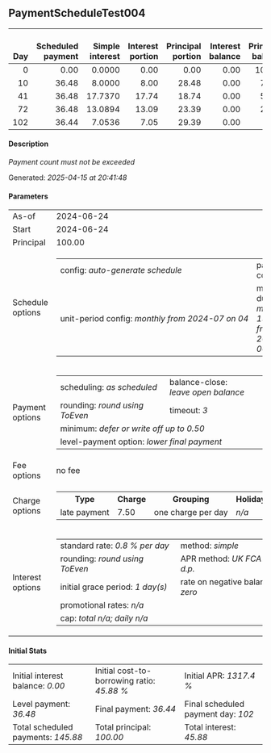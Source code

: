 <h2>PaymentScheduleTest004</h2>
<table>
    <thead style="vertical-align: bottom;">
        <th style="text-align: right;">Day</th>
        <th style="text-align: right;">Scheduled payment</th>
        <th style="text-align: right;">Simple interest</th>
        <th style="text-align: right;">Interest portion</th>
        <th style="text-align: right;">Principal portion</th>
        <th style="text-align: right;">Interest balance</th>
        <th style="text-align: right;">Principal balance</th>
        <th style="text-align: right;">Total simple interest</th>
        <th style="text-align: right;">Total interest</th>
        <th style="text-align: right;">Total principal</th>
    </thead>
    <tr style="text-align: right;">
        <td class="ci00">0</td>
        <td class="ci01" style="white-space: nowrap;">0.00</td>
        <td class="ci02">0.0000</td>
        <td class="ci03">0.00</td>
        <td class="ci04">0.00</td>
        <td class="ci05">0.00</td>
        <td class="ci06">100.00</td>
        <td class="ci07">0.0000</td>
        <td class="ci08">0.00</td>
        <td class="ci09">0.00</td>
    </tr>
    <tr style="text-align: right;">
        <td class="ci00">10</td>
        <td class="ci01" style="white-space: nowrap;">36.48</td>
        <td class="ci02">8.0000</td>
        <td class="ci03">8.00</td>
        <td class="ci04">28.48</td>
        <td class="ci05">0.00</td>
        <td class="ci06">71.52</td>
        <td class="ci07">8.0000</td>
        <td class="ci08">8.00</td>
        <td class="ci09">28.48</td>
    </tr>
    <tr style="text-align: right;">
        <td class="ci00">41</td>
        <td class="ci01" style="white-space: nowrap;">36.48</td>
        <td class="ci02">17.7370</td>
        <td class="ci03">17.74</td>
        <td class="ci04">18.74</td>
        <td class="ci05">0.00</td>
        <td class="ci06">52.78</td>
        <td class="ci07">25.7370</td>
        <td class="ci08">25.74</td>
        <td class="ci09">47.22</td>
    </tr>
    <tr style="text-align: right;">
        <td class="ci00">72</td>
        <td class="ci01" style="white-space: nowrap;">36.48</td>
        <td class="ci02">13.0894</td>
        <td class="ci03">13.09</td>
        <td class="ci04">23.39</td>
        <td class="ci05">0.00</td>
        <td class="ci06">29.39</td>
        <td class="ci07">38.8264</td>
        <td class="ci08">38.83</td>
        <td class="ci09">70.61</td>
    </tr>
    <tr style="text-align: right;">
        <td class="ci00">102</td>
        <td class="ci01" style="white-space: nowrap;">36.44</td>
        <td class="ci02">7.0536</td>
        <td class="ci03">7.05</td>
        <td class="ci04">29.39</td>
        <td class="ci05">0.00</td>
        <td class="ci06">0.00</td>
        <td class="ci07">45.8800</td>
        <td class="ci08">45.88</td>
        <td class="ci09">100.00</td>
    </tr>
</table>
<h4>Description</h4>
<p><i>Payment count must not be exceeded</i></p>
<p>Generated: <i>2025-04-15 at 20:41:48</i></p>
<h4>Parameters</h4>
<table>
    <tr>
        <td>As-of</td>
        <td>2024-06-24</td>
    </tr>
    <tr>
        <td>Start</td>
        <td>2024-06-24</td>
    </tr>
    <tr>
        <td>Principal</td>
        <td>100.00</td>
    </tr>
    <tr>
        <td>Schedule options</td>
        <td>
            <table>
                <tr>
                    <td>config: <i>auto-generate schedule</i></td>
                    <td>payment count: <i>4</i></td>
                </tr>
                <tr>
                    <td style="white-space: nowrap;">unit-period config: <i>monthly from 2024-07 on 04</i></td>
                    <td>max duration: <i>maximum 190 days from 2024-06-24</i></td>
                </tr>
            </table>
        </td>
    </tr>
    <tr>
        <td>Payment options</td>
        <td>
            <table>
                <tr>
                    <td>scheduling: <i>as scheduled</i></td>
                    <td>balance-close: <i>leave&nbsp;open&nbsp;balance</i></td>
                </tr>
                <tr>
                    <td>rounding: <i>round using ToEven</i></td>
                    <td>timeout: <i>3</i></td>
                </tr>
                <tr>
                    <td colspan='2'>minimum: <i>defer&nbsp;or&nbsp;write&nbsp;off&nbsp;up&nbsp;to&nbsp;0.50</i></td>
                </tr>
                <tr>
                    <td colspan='2'>level-payment option: <i>lower&nbsp;final&nbsp;payment</i></td>
                </tr>
            </table>
        </td>
    </tr>
    <tr>
        <td>Fee options</td>
        <td>no fee
        </td>
    </tr>
    <tr>
        <td>Charge options</td>
        <td>
            <table>
                <tr>
                    <th>Type</th>
                    <th>Charge</th>
                    <th>Grouping</th>
                    <th>Holidays</th>
                </tr>
                <tr>
                    <td>late payment</td>
                    <td>7.50</td><td>one charge per day</td><td><i>n/a</i></td>
                </tr>
            </table>
        </td>
    </tr>
    <tr>
        <td>Interest options</td>
        <td>
            <table>
                <tr>
                    <td>standard rate: <i>0.8 % per day</i></td>
                    <td>method: <i>simple</i></td>
                </tr>
                <tr>
                    <td>rounding: <i>round using ToEven</i></td>
                    <td>APR method: <i>UK FCA to 1 d.p.</i></td>
                </tr>
                <tr>
                    <td>initial grace period: <i>1 day(s)</i></td>
                    <td>rate on negative balance: <i>zero</i></td>
                </tr>
                <tr>
                    <td colspan="2">promotional rates: <i><i>n/a</i></i></td>
                </tr>
                <tr>
                    <td colspan="2">cap: <i>total <i>n/a</i>; daily <i>n/a</i></td>
                </tr>
            </table>
        </td>
    </tr>
</table>
<h4>Initial Stats</h4>
<table>
    <tr>
        <td>Initial interest balance: <i>0.00</i></td>
        <td>Initial cost-to-borrowing ratio: <i>45.88 %</i></td>
        <td>Initial APR: <i>1317.4 %</i></td>
    </tr>
    <tr>
        <td>Level payment: <i>36.48</i></td>
        <td>Final payment: <i>36.44</i></td>
        <td>Final scheduled payment day: <i>102</i></td>
    </tr>
    <tr>
        <td>Total scheduled payments: <i>145.88</i></td>
        <td>Total principal: <i>100.00</i></td>
        <td>Total interest: <i>45.88</i></td>
    </tr>
</table>
